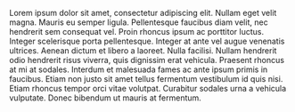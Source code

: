 Lorem ipsum dolor sit amet, consectetur adipiscing elit. Nullam eget velit magna. Mauris eu semper ligula. Pellentesque faucibus diam velit, nec hendrerit sem consequat vel. Proin rhoncus ipsum ac porttitor luctus. Integer scelerisque porta pellentesque. Integer at ante vel augue venenatis ultrices. Aenean dictum et libero a laoreet. Nulla facilisi. Nullam hendrerit odio hendrerit risus viverra, quis dignissim erat vehicula. Praesent rhoncus at mi at sodales. Interdum et malesuada fames ac ante ipsum primis in faucibus. Etiam non justo sit amet tellus fermentum vestibulum id quis nisi. Etiam rhoncus tempor orci vitae volutpat. Curabitur sodales urna a vehicula vulputate. Donec bibendum ut mauris at fermentum.
